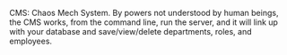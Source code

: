 CMS: Chaos Mech System. By powers not understood by human beings, the CMS works, from the command line, run the server, and it will link up
with your database and save/view/delete departments, roles, and employees.